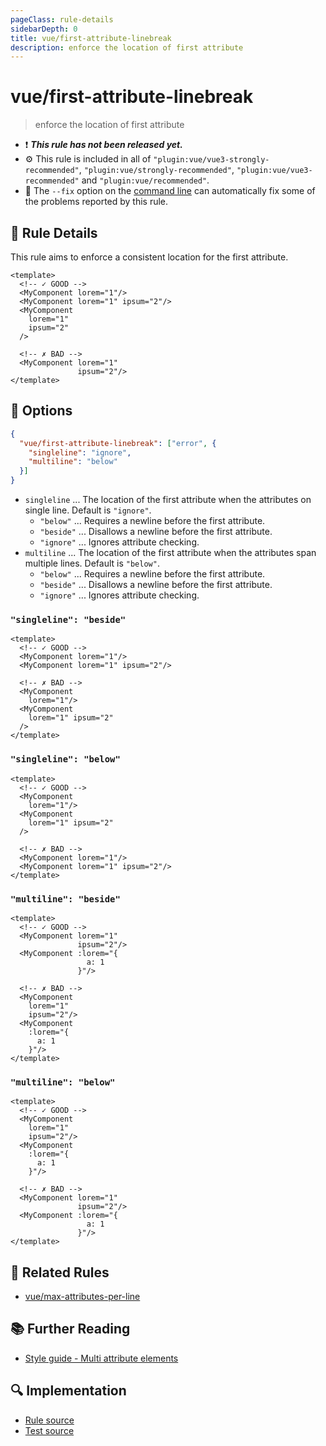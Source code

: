 ```yaml
---
pageClass: rule-details
sidebarDepth: 0
title: vue/first-attribute-linebreak
description: enforce the location of first attribute
---
```

# vue/first-attribute-linebreak

> enforce the location of first attribute

- :exclamation: <badge text="This rule has not been released yet." vertical="middle" type="error"> ***This rule has not been released yet.*** </badge>
- :gear: This rule is included in all of `"plugin:vue/vue3-strongly-recommended"`, `"plugin:vue/strongly-recommended"`, `"plugin:vue/vue3-recommended"` and `"plugin:vue/recommended"`.
- :wrench: The `--fix` option on the [command line](https://eslint.org/docs/user-guide/command-line-interface#fixing-problems) can automatically fix some of the problems reported by this rule.

## :book: Rule Details

This rule aims to enforce a consistent location for the first attribute.

<eslint-code-block fix :rules="{'vue/first-attribute-linebreak': ['error']}">

```vue
<template>
  <!-- ✓ GOOD -->
  <MyComponent lorem="1"/>
  <MyComponent lorem="1" ipsum="2"/>
  <MyComponent
    lorem="1"
    ipsum="2"
  />

  <!-- ✗ BAD -->
  <MyComponent lorem="1"
               ipsum="2"/>
</template>
```

</eslint-code-block>

## :wrench: Options

```json
{
  "vue/first-attribute-linebreak": ["error", {
    "singleline": "ignore",
    "multiline": "below"
  }]
}
```

- `singleline` ... The location of the first attribute when the attributes on single line. Default is `"ignore"`.
  - `"below"` ... Requires a newline before the first attribute.
  - `"beside"` ... Disallows a newline before the first attribute.
  - `"ignore"` ... Ignores attribute checking.
- `multiline` ... The location of the first attribute when the attributes span multiple lines. Default is `"below"`.
  - `"below"` ... Requires a newline before the first attribute.
  - `"beside"` ... Disallows a newline before the first attribute.
  - `"ignore"` ... Ignores attribute checking.

### `"singleline": "beside"`

<eslint-code-block fix :rules="{'vue/first-attribute-linebreak': ['error', {singleline: 'beside'}]}">

```vue
<template>
  <!-- ✓ GOOD -->
  <MyComponent lorem="1"/>
  <MyComponent lorem="1" ipsum="2"/>

  <!-- ✗ BAD -->
  <MyComponent
    lorem="1"/>
  <MyComponent
    lorem="1" ipsum="2"
  />
</template>
```

</eslint-code-block>

### `"singleline": "below"`

<eslint-code-block fix :rules="{'vue/first-attribute-linebreak': ['error', {singleline: 'below'}]}">

```vue
<template>
  <!-- ✓ GOOD -->
  <MyComponent
    lorem="1"/>
  <MyComponent
    lorem="1" ipsum="2"
  />

  <!-- ✗ BAD -->
  <MyComponent lorem="1"/>
  <MyComponent lorem="1" ipsum="2"/>
</template>
```

</eslint-code-block>

### `"multiline": "beside"`

<eslint-code-block fix :rules="{'vue/first-attribute-linebreak': ['error', {multiline: 'beside'}]}">

```vue
<template>
  <!-- ✓ GOOD -->
  <MyComponent lorem="1"
               ipsum="2"/>
  <MyComponent :lorem="{
                 a: 1
               }"/>

  <!-- ✗ BAD -->
  <MyComponent
    lorem="1"
    ipsum="2"/>
  <MyComponent
    :lorem="{
      a: 1
    }"/>
</template>
```

</eslint-code-block>

### `"multiline": "below"`

<eslint-code-block fix :rules="{'vue/first-attribute-linebreak': ['error', {multiline: 'below'}]}">

```vue
<template>
  <!-- ✓ GOOD -->
  <MyComponent
    lorem="1"
    ipsum="2"/>
  <MyComponent
    :lorem="{
      a: 1
    }"/>

  <!-- ✗ BAD -->
  <MyComponent lorem="1"
               ipsum="2"/>
  <MyComponent :lorem="{
                 a: 1
               }"/>
</template>
```

</eslint-code-block>

## :couple: Related Rules

- [vue/max-attributes-per-line](./max-attributes-per-line.md)

## :books: Further Reading

- [Style guide - Multi attribute elements](https://v3.vuejs.org/style-guide/#multi-attribute-elements-strongly-recommended)

## :mag: Implementation

- [Rule source](https://github.com/vuejs/eslint-plugin-vue/blob/master/lib/rules/first-attribute-linebreak.js)
- [Test source](https://github.com/vuejs/eslint-plugin-vue/blob/master/tests/lib/rules/first-attribute-linebreak.js)
